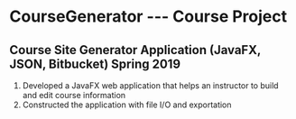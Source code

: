# CourseGenerator --- Course Project
## Course Site Generator Application      (JavaFX, JSON, Bitbucket)                                        Spring 2019
  1. Developed a JavaFX web application that helps an instructor to build and edit course information
  2. Constructed the application with file I/O and exportation

